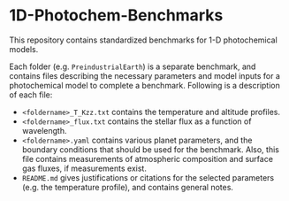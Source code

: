 # 1D-Photochem-Benchmarks

This repository contains standardized benchmarks for 1-D photochemical models. 

Each folder (e.g. `PreindustrialEarth`) is a separate benchmark, and contains files describing the necessary parameters and model inputs for a photochemical model to complete a benchmark. Following is a description of each file:
- `<foldername>_T_Kzz.txt` contains the temperature and altitude profiles.
- `<foldername>_flux.txt` contains the stellar flux as a function of wavelength.
- `<foldername>.yaml` contains various planet parameters, and the boundary conditions that should be used for the benchmark. Also, this file contains measurements of atmospheric composition and surface gas fluxes, if measurements exist.
- `README.md` gives justifications or citations for the selected parameters (e.g. the temperature profile), and contains general notes.
